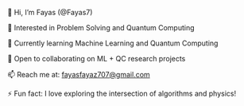 👋 Hi, I’m Fayas (@Fayas7)

👀 Interested in Problem Solving and Quantum Computing

🌱 Currently learning Machine Learning and Quantum Computing

💞️ Open to collaborating on ML + QC research projects

📫 Reach me at: fayasfayaz707@gmail.com

⚡ Fun fact: I love exploring the intersection of algorithms and physics!
<!---
Fayas7/Fayas7 is a ✨ special ✨ repository because its `README.md` (this file) appears on your GitHub profile.
You can click the Preview link to take a look at your changes.
--->
